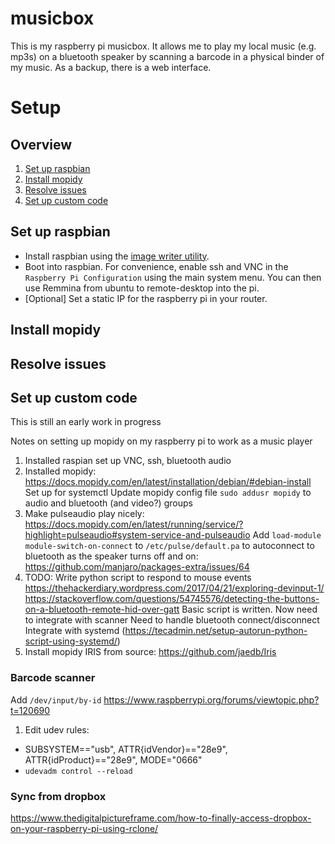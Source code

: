 # musicbox
This is my raspberry pi musicbox. It allows me to play my local music (e.g. mp3s) on a bluetooth speaker by scanning a barcode in a physical binder of my music. As a backup, there is a web interface.

# Setup
## Overview
1. [Set up raspbian](#set-up-raspbian)
2. [Install mopidy](#install-mopidy)
3. [Resolve issues](#resolve-issues)
4. [Set up custom code](#set-up-custom-code)

## Set up raspbian
- Install raspbian using the [image writer utility](https://www.raspberrypi.org/blog/raspberry-pi-imager-imaging-utility/). 
- Boot into raspbian. For convenience, enable ssh and VNC in the `Raspberry Pi Configuration` using the main system menu. You can then use Remmina from ubuntu to remote-desktop into the pi.
- [Optional] Set a static IP for the raspberry pi in your router.

## Install mopidy

## Resolve issues

## Set up custom code


This is still an early work in progress


Notes on setting up mopidy on my raspberry pi to work as a music player
1. Installed raspian
set up VNC, ssh, bluetooth audio
2. Installed mopidy: https://docs.mopidy.com/en/latest/installation/debian/#debian-install
Set up for systemctl
Update mopidy config file
`sudo addusr mopidy` to audio and bluetooth (and video?) groups
3. Make pulseaudio play nicely: https://docs.mopidy.com/en/latest/running/service/?highlight=pulseaudio#system-service-and-pulseaudio
Add `load-module module-switch-on-connect` to `/etc/pulse/default.pa` to autoconnect to bluetooth as the speaker turns off and on:
https://github.com/manjaro/packages-extra/issues/64 
4. TODO: Write python script to respond to mouse events
https://thehackerdiary.wordpress.com/2017/04/21/exploring-devinput-1/
https://stackoverflow.com/questions/54745576/detecting-the-buttons-on-a-bluetooth-remote-hid-over-gatt
Basic script is written. 
Now need to integrate with scanner
Need to handle bluetooth connect/disconnect
Integrate with systemd (https://tecadmin.net/setup-autorun-python-script-using-systemd/)
5. Install mopidy IRIS from source: 
https://github.com/jaedb/Iris

### Barcode scanner

Add `/dev/input/by-id` https://www.raspberrypi.org/forums/viewtopic.php?t=120690

1. Edit udev rules:
- SUBSYSTEM=="usb", ATTR{idVendor}=="28e9", ATTR{idProduct}=="28e9", MODE="0666"
- `udevadm control --reload`

### Sync from dropbox
https://www.thedigitalpictureframe.com/how-to-finally-access-dropbox-on-your-raspberry-pi-using-rclone/
